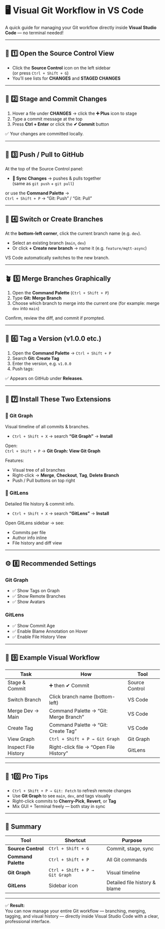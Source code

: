 # 🖥️ Visual Git Workflow in VS Code

A quick guide for managing your Git workflow directly inside **Visual Studio Code** — no terminal needed!

---

## 🧩 1️⃣ Open the Source Control View

- Click the **Source Control** icon on the left sidebar  
  (or press `Ctrl + Shift + G`)
- You’ll see lists for **CHANGES** and **STAGED CHANGES**

---

## 💾 2️⃣ Stage and Commit Changes

1. Hover a file under **CHANGES** → click the **➕ Plus** icon to stage  
2. Type a commit message at the top  
3. Press **Ctrl + Enter** or click the **✔ Commit** button

✅ Your changes are committed locally.

---

## 🔄 3️⃣ Push / Pull to GitHub

At the top of the Source Control panel:

- **🔄 Sync Changes** → pushes & pulls together  
  (same as `git push` + `git pull`)

or use the **Command Palette** →  
`Ctrl + Shift + P` → “Git: Push” / “Git: Pull”

---

## 🌿 4️⃣ Switch or Create Branches

At the **bottom-left corner**, click the current branch name (e.g. `dev`).

- Select an existing branch (`main`, `dev`)  
- Or click **+ Create new branch** → name it (e.g. `feature/mqtt-async`)

VS Code automatically switches to the new branch.

---

## 🪴 5️⃣ Merge Branches Graphically

1. Open the **Command Palette** (`Ctrl + Shift + P`)  
2. Type **Git: Merge Branch**  
3. Choose which branch to merge into the current one (for example: merge `dev` into `main`)

Confirm, review the diff, and commit if prompted.

---

## 🧱 6️⃣ Tag a Version (v1.0.0 etc.)

1. Open the **Command Palette** → `Ctrl + Shift + P`  
2. Search **Git: Create Tag**  
3. Enter the version, e.g. `v1.0.0`  
4. Push tags:  


✅ Appears on GitHub under **Releases**.

---

## 🌳 7️⃣ Install These Two Extensions

### 🔹 Git Graph
Visual timeline of all commits & branches.

- `Ctrl + Shift + X` → search **“Git Graph”** → **Install**

Open:  
`Ctrl + Shift + P` → **Git Graph: View Git Graph**

Features:
- Visual tree of all branches  
- Right-click → **Merge**, **Checkout**, **Tag**, **Delete Branch**  
- Push / Pull buttons on top right

### 🔹 GitLens
Detailed file history & commit info.

- `Ctrl + Shift + X` → search **“GitLens”** → **Install**

Open GitLens sidebar → see:
- Commits per file  
- Author info inline  
- File history and diff view  

---

## ⚙️ 8️⃣ Recommended Settings

### **Git Graph**
- ✅ Show Tags on Graph  
- ✅ Show Remote Branches  
- ✅ Show Avatars

### **GitLens**
- ✅ Show Commit Age  
- ✅ Enable Blame Annotation on Hover  
- ✅ Enable File History View  

---

## 🧠 9️⃣ Example Visual Workflow

| Task | How | Tool |
|------|------|------|
| Stage & Commit | ➕ then ✔ Commit | Source Control |
| Switch Branch | Click branch name (bottom-left) | VS Code |
| Merge Dev → Main | Command Palette → “Git: Merge Branch” | VS Code |
| Create Tag | Command Palette → “Git: Create Tag” | VS Code |
| View Graph | `Ctrl + Shift + P → Git Graph` | Git Graph |
| Inspect File History | Right-click file → “Open File History” | GitLens |

---

## 🧩 10️⃣ Pro Tips

- `Ctrl + Shift + P → Git: Fetch` to refresh remote changes  
- Use **Git Graph** to see `main`, `dev`, and tags visually  
- Right-click commits to **Cherry-Pick**, **Revert**, or **Tag**  
- Mix GUI + Terminal freely — both stay in sync  

---

## 🧭 Summary

| Tool | Shortcut | Purpose |
|------|-----------|----------|
| **Source Control** | `Ctrl + Shift + G` | Commit, stage, sync |
| **Command Palette** | `Ctrl + Shift + P` | All Git commands |
| **Git Graph** | `Ctrl + Shift + P → Git Graph` | Visual timeline |
| **GitLens** | Sidebar icon | Detailed file history & blame |

---

✅ **Result:**  
You can now manage your entire Git workflow — branching, merging, tagging, and visual history — directly inside Visual Studio Code with a clear, professional interface.


